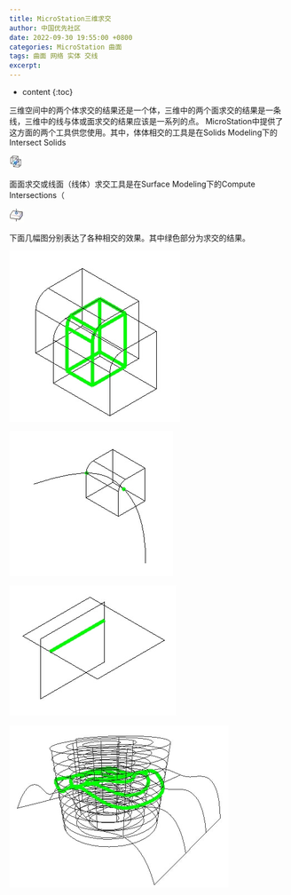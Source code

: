 ```yaml
---
title: MicroStation三维求交
author: 中国优先社区
date: 2022-09-30 19:55:00 +0800
categories: MicroStation 曲面
tags: 曲面 网络 实体 交线
excerpt: 
---
```

* content
{:toc}

三维空间中的两个体求交的结果还是一个体，三维中的两个面求交的结果是一条线，三维中的线与体或面求交的结果应该是一系列的点。
MicroStation中提供了这方面的两个工具供您使用。其中，体体相交的工具是在Solids Modeling下的Intersect Solids

![](/img/2022/2022-09-30-19-52-23.png)

面面求交或线面（线体）求交工具是在Surface Modeling下的Compute Intersections（

![](/img/2022/2022-09-30-19-52-38.png)

下面几幅图分别表达了各种相交的效果。其中绿色部分为求交的结果。

![](/img/2022/2022-09-30-19-52-51.png)

![](/img/2022/2022-09-30-19-52-58.png)

![](/img/2022/2022-09-30-19-53-06.png)

![](/img/2022/2022-09-30-19-53-13.png)
